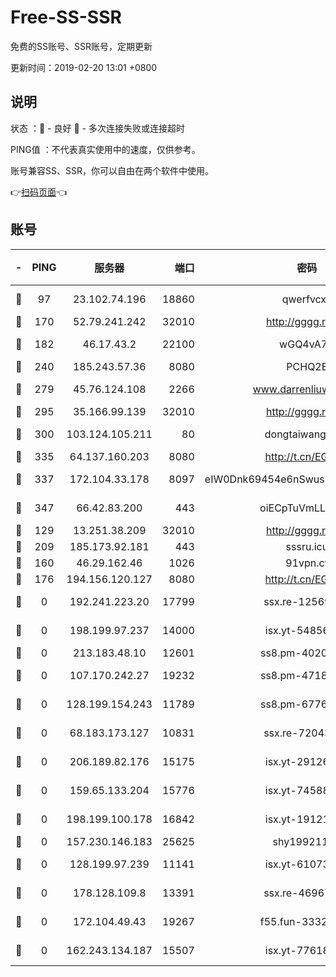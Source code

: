 # Free-SS-SSR

免费的SS账号、SSR账号，定期更新

更新时间：2019-02-20 13:01 +0800

## 说明

状态     ：🙂 - 良好 🙁 - 多次连接失败或连接超时

PING值   ：不代表真实使用中的速度，仅供参考。

账号兼容SS、SSR，你可以自由在两个软件中使用。

👉[扫码页面](https://liesauer.github.io/free-ss-ssr.github.io/)👈

## 账号

|-|PING|服务器|端口|密码|加密方式|区域|
|:----:|:----:|:-----:|-----:|:----:|:----:|:----:|
|🙂|97|23.102.74.196|18860|qwerfvcxz|aes-256-gcm|JP|
|🙂|170|52.79.241.242|32010|http://gggg.rocks|chacha20|KR|
|🙂|182|46.17.43.2|22100|wGQ4vA7D|aes-256-gcm|RU|
|🙂|240|185.243.57.36|8080|PCHQ2E|rc4-md5|US|
|🙂|279|45.76.124.108|2266|www.darrenliuwei.com|aes-256-cfb|AU|
|🙂|295|35.166.99.139|32010|http://gggg.rocks|chacha20|US|
|🙂|300|103.124.105.211|80|dongtaiwang.com|aes-256-cfb|US|
|🙂|335|64.137.160.203|8080|http://t.cn/EGJIyrl|rc4-md5|CA|
|🙂|337|172.104.33.178|8097|eIW0Dnk69454e6nSwuspv9DmS201tQ0D|aes-256-cfb|SG|
|🙂|347|66.42.83.200|443|oiECpTuVmLLxk4Ts|aes-256-cfb|US|
|🙂|129|13.251.38.209|32010|http://gggg.rocks|chacha20|SG|
|🙂|209|185.173.92.181|443|sssru.icu|rc4-md5|RU|
|🙁|160|46.29.162.46|1026|91vpn.cf|rc4-md5|RU|
|🙁|176|194.156.120.127|8080|http://t.cn/EGJIyrl|rc4-md5|RU|
|🙁|0|192.241.223.20|17799|ssx.re-12569451|aes-256-cfb|US|
|🙁|0|198.199.97.237|14000|isx.yt-54856932|aes-256-cfb|US|
|🙁|0|213.183.48.10|12601|ss8.pm-40202630|rc4-md5|RU|
|🙁|0|107.170.242.27|19232|ss8.pm-47184551|aes-256-cfb|US|
|🙁|0|128.199.154.243|11789|ss8.pm-67760833|aes-256-cfb|SG|
|🙁|0|68.183.173.127|10831|ssx.re-72043236|aes-256-cfb|US|
|🙁|0|206.189.82.176|15175|isx.yt-29126697|aes-256-cfb|SG|
|🙁|0|159.65.133.204|15776|isx.yt-74588926|aes-256-cfb|SG|
|🙁|0|198.199.100.178|16842|isx.yt-19121084|aes-256-cfb|US|
|🙁|0|157.230.146.183|25625|shy19921124|rc4-md5|US|
|🙁|0|128.199.97.239|11141|isx.yt-61073883|aes-256-cfb|SG|
|🙁|0|178.128.109.8|13391|ssx.re-46967706|aes-256-cfb|SG|
|🙁|0|172.104.49.43|19267|f55.fun-33324216|aes-256-cfb|SG|
|🙁|0|162.243.134.187|15507|isx.yt-77618718|aes-256-cfb|US|
